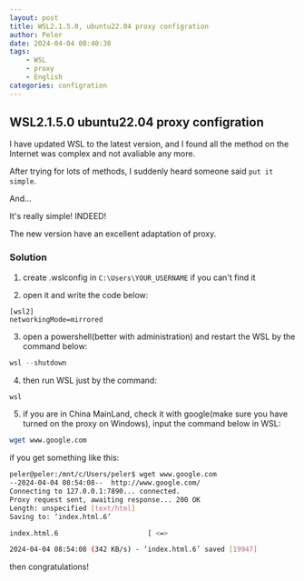 ```yaml
---
layout: post
title: WSL2.1.5.0, ubuntu22.04 proxy configration
author: Peler
date: 2024-04-04 08:40:38
tags: 
    - WSL 
    - proxy
    - English
categories: configration
---
```


## WSL2.1.5.0 ubuntu22.04 proxy configration

I have updated WSL to the latest version, and I found all the method on the Internet was complex and not avaliable any more.

After trying for lots of methods, I suddenly heard someone said `put it simple`.

And...

It's really simple! INDEED!

The new version have an excellent adaptation of proxy.

### Solution
1. create .wslconfig in `C:\Users\YOUR_USERNAME` if you can't find it

2. open it and write the code below:
```wslconfig
[wsl2]
networkingMode=mirrored
```

3. open a powershell(better with administration) and restart the WSL by the command below:
```powershell
wsl --shutdown
```

4. then run WSL just by the command:
```cmd
wsl
```

5. if you are in China MainLand, check it with google(make sure you have turned on the proxy on Windows), input the command below in WSL:
```bash
wget www.google.com
```
if you get something like this:
```bash
peler@peler:/mnt/c/Users/peler$ wget www.google.com
--2024-04-04 08:54:08--  http://www.google.com/
Connecting to 127.0.0.1:7890... connected.
Proxy request sent, awaiting response... 200 OK
Length: unspecified [text/html]
Saving to: ‘index.html.6’

index.html.6                      [ <=>                                              ]  19.48K  --.-KB/s    in 0.06s

2024-04-04 08:54:08 (342 KB/s) - ‘index.html.6’ saved [19947]
```

then congratulations!